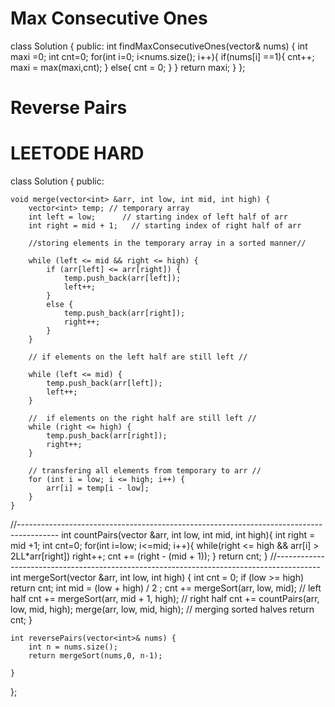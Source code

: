 # Max Consecutive Ones

class Solution {
public:
    int findMaxConsecutiveOnes(vector<int>& nums) {
        int maxi =0;
        int cnt=0;
        for(int i=0; i<nums.size(); i++){
            if(nums[i] ==1){
                cnt++;
                maxi = max(maxi,cnt);
            }
            else{
                cnt = 0; 
            }
        }
        return maxi;
    }
};

# Reverse Pairs
# LEETODE HARD

class Solution {
public:
    
    void merge(vector<int> &arr, int low, int mid, int high) {
        vector<int> temp; // temporary array
        int left = low;      // starting index of left half of arr
        int right = mid + 1;   // starting index of right half of arr

        //storing elements in the temporary array in a sorted manner//

        while (left <= mid && right <= high) {
            if (arr[left] <= arr[right]) {
                temp.push_back(arr[left]);
                left++;
            }
            else {
                temp.push_back(arr[right]);
                right++;
            }
        }

        // if elements on the left half are still left //

        while (left <= mid) {
            temp.push_back(arr[left]);
            left++;
        }

        //  if elements on the right half are still left //
        while (right <= high) {
            temp.push_back(arr[right]);
            right++;
        }

        // transfering all elements from temporary to arr //
        for (int i = low; i <= high; i++) {
            arr[i] = temp[i - low];
        }
    }
//----------------------------------------------------------------------------------------
    int countPairs(vector<int> &arr, int low, int mid, int high){
        int right = mid +1;
        int cnt=0;
        for(int i=low; i<=mid; i++){
            while(right <= high && arr[i] > 2LL*arr[right])
                right++;
            cnt += (right - (mid + 1));
        }
        return cnt;
    }
//-----------------------------------------------------------------------------------------
    int mergeSort(vector<int> &arr, int low, int high) {
        int cnt = 0;
        if (low >= high) return cnt;
        int mid = (low + high) / 2 ;
        cnt += mergeSort(arr, low, mid);  // left half
        cnt += mergeSort(arr, mid + 1, high); // right half
        cnt += countPairs(arr, low, mid, high);
        merge(arr, low, mid, high);  // merging sorted halves
        return cnt;
    }

    int reversePairs(vector<int>& nums) {
        int n = nums.size();
        return mergeSort(nums,0, n-1);
        
    }
};